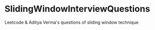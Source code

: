 # SlidingWindowInterviewQuestions
Leetcode &amp; Aditya Verma's questions of sliding window technique
